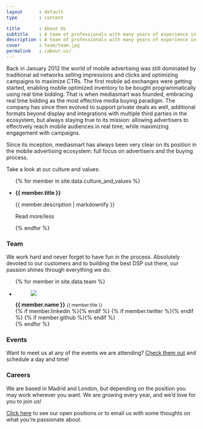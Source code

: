 ```yaml
---
layout      : default
type        : content

title       : About Us
subtitle    : A team of professionals with many years of experience in the mobile and digital advertising world striving for innovation and quality of service.
description : A team of professionals with many years of experience in the mobile and digital advertising world striving for innovation and quality of service. We work hard and never forget to have fun in the process. Absolutely devoted to our customers and to building the best mobile DSP out there. Check our photos!
cover       : team/team.jpg
permalink   : /about-us/
---
```


Back in January 2012 the world of mobile advertising was still dominated by traditional ad networks selling impressions and clicks and optimizing campaigns to maximize CTRs. The first mobile ad exchanges were getting started, enabling mobile optimized inventory to be bought programmatically using real time bidding. That is when mediasmart was founded, embracing real time bidding as the most effective media buying paradigm. The company has since then evolved to support private deals as well, additional formats beyond display and integrations with multiple third parties in the ecosystem, but always staying true to its mission: allowing advertisers to effectively reach mobile audiences in real time, while maximizing engagement with campaigns.

Since its inception, mediasmart has always been very clear on its position in the mobile advertising ecosystem: full focus on advertisers and the buying process.

Take a look at our culture and values:

<ul data-role='carousel'>
{% for member in site.data.culture_and_values %}
  <li>
    <p><strong>{{ member.title }}</strong></p>
    <div class="collapsible hidden">
      {{ member.description | markdownify }}
    </div>
    <p><a class="collapser">Read more/less</a></p>
  </li>
{% endfor %}
</ul>

### Team

We work hard and never forget to have fun in the process. Absolutely devoted to our customers and to building the best DSP out there, our passion shines through everything we do.

<ul data-role='team'>
{% for member in site.data.team %}
  <li>
    <figure style="background-image: url('/assets/images/team/{{ member.image }}.jpg');">
      <img src="/assets/images/team/{{ member.image }}.funny.jpg" />
    </figure>
    <strong>{{ member.name }}</strong>
    <small>{{ member.title }}</small>
    <nav data-role='networks'>
      {% if member.linkedin %}<a href='https://www.linkedin.com/in/{{ member.linkedin }}' class='icon linkedin' target='blank'></a>{% endif %}
      {% if member.twitter %}<a href='https://twitter.com/{{ member.twitter }}' class='icon twitter' target='blank'></a>{% endif %}
      {% if member.github %}<a href='https://github.com/{{ member.github }}' class='icon github' target='blank'></a>{% endif %}
    </nav>
  </li>
{% endfor %}
</ul>

### Events

Want to meet us at any of the events we are attending?
[Check them out](http://mediasmart-3426102.hs-sites.com/events) and schedule a day and time!

### Careers

We are based in Madrid and London, but depending on the position you may work wherever you want. We are growing every year, and we’d love for you to join us!

[Click here](http://mediasmart-3426102.hs-sites.com/careers) to see our open positions or to email us with some thoughts on what you’re passionate about.

<!-- <form action='https://api.mediasmart.io/site/form' method='post' enctype='multipart/form-data'>
  <h2>Work with us</h2>
  {% for input in site.data.forms.hiring %}
    <label>{{ input.label }}</label>
    {% if input.type != 'textarea' %}
      <input name='{{ input.name }}' type='{{ input.type }}' required />
    {% else %}
      <textarea name='{{ input.name }}' required></textarea>
    {% endif %}
  {% endfor %}
  <label>Accept <a href='https://www.mediasmart.io/privacy/'>privacy policy</a></label>
  <input name='policy' type='checkbox' required />
  <button class='primary large'>
    <label>Apply now</label>
  </button>
</form> -->
